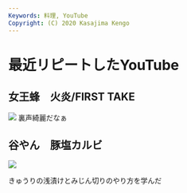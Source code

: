 ```yaml
---
Keywords: 料理, YouTube
Copyright: (C) 2020 Kasajima Kengo
---
```


# 最近リピートしたYouTube

## 女王蜂　火炎/FIRST TAKE
[![](https://img.youtube.com/vi/gn-YwSmEzNc/0.jpg)](https://www.youtube.com/watch?v=gn-YwSmEzNc)
裏声綺麗だなぁ

## 谷やん　豚塩カルビ
[![](https://img.youtube.com/vi/W-QMkehXxek/0.jpg)](https://www.youtube.com/watch?v=W-QMkehXxek)

きゅうりの浅漬けとみじん切りのやり方を学んだ

